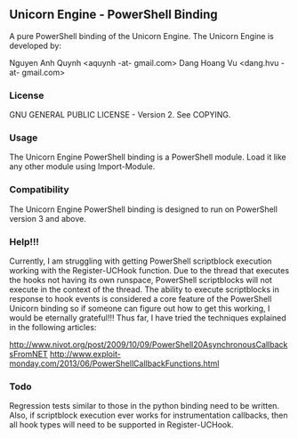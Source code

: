 ## Unicorn Engine - PowerShell Binding

A pure PowerShell binding of the Unicorn Engine. The Unicorn Engine is developed by:

Nguyen Anh Quynh <aquynh -at- gmail.com>
Dang Hoang Vu <dang.hvu -at- gmail.com>

### License

GNU GENERAL PUBLIC LICENSE - Version 2. See COPYING.

### Usage

The Unicorn Engine PowerShell binding is a PowerShell module. Load it like any other module using Import-Module.

### Compatibility

The Unicorn Engine PowerShell binding is designed to run on PowerShell version 3 and above.

### Help!!!

Currently, I am struggling with getting PowerShell scriptblock execution working with the Register-UCHook function. Due to the thread that executes the hooks not having its own runspace, PowerShell scriptblocks will not execute in the context of the thread. The ability to execute scriptblocks in response to hook events is considered a core feature of the PowerShell Unicorn binding so if someone can figure out how to get this working, I would be eternally grateful!!! Thus far, I have tried the techniques explained in the following articles:

http://www.nivot.org/post/2009/10/09/PowerShell20AsynchronousCallbacksFromNET
http://www.exploit-monday.com/2013/06/PowerShellCallbackFunctions.html

### Todo

Regression tests similar to those in the python binding need to be written. Also, if scriptblock execution ever works for instrumentation callbacks, then all hook types will need to be supported in Register-UCHook.